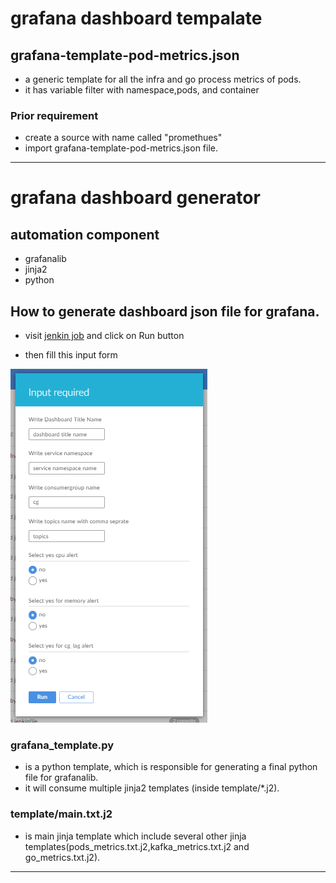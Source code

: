 # grafana dashboard tempalate

## grafana-template-pod-metrics.json
- a generic template for all the infra and go process metrics of pods.
- it has variable filter with namespace,pods, and container


### Prior requirement
- create a source with name called "promethues"
- import grafana-template-pod-metrics.json file.

---------------------------------------------------------------------------------------------------------------------------------------------
# grafana dashboard generator
## automation component
  - grafanalib
  - jinja2
  - python


## How to generate dashboard json file for grafana.
  - visit [jenkin job](https://tooling.itsupport247.net/jenkins/blue/organizations/jenkins/grafana_dashboard_generator/activity) and click on Run button
  
  - then fill this input form 
   
   ![alt](image/grafana_automation_input.PNG)


### grafana_template.py
   - is a python template, which is responsible for generating a final python file for grafanalib.
   - it will consume multiple jinja2 templates (inside template/*.j2).
### template/main.txt.j2
   - is main jinja template which include several other jinja templates(pods_metrics.txt.j2,kafka_metrics.txt.j2 and go_metrics.txt.j2).
--------------------------------------------------------------------------------------------------------------------------------------------
